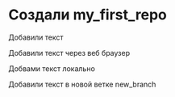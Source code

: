 # Создали my_first_repo

Добавили текст

Добавили текст через веб браузер

Добвами текст локально

Добавили текст в новой ветке new_branch 